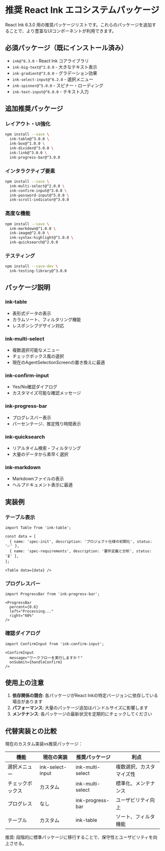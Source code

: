 # 推奨 React Ink エコシステムパッケージ

React Ink 6.3.0 用の推奨パッケージリストです。これらのパッケージを追加することで、より豊富なUIコンポーネントが利用できます。

## 必須パッケージ（既にインストール済み）

- `ink@^6.3.0` - React Ink コアライブラリ
- `ink-big-text@^2.0.0` - 大きなテキスト表示
- `ink-gradient@^3.0.0` - グラデーション効果
- `ink-select-input@^6.2.0` - 選択メニュー
- `ink-spinner@^5.0.0` - スピナー・ローディング
- `ink-text-input@^6.0.0` - テキスト入力

## 追加推奨パッケージ

### レイアウト・UI強化
```bash
npm install --save \
  ink-table@^3.0.0 \
  ink-box@^1.0.0 \
  ink-divider@^3.0.0 \
  ink-link@^3.0.0 \
  ink-progress-bar@^3.0.0
```

### インタラクティブ要素
```bash
npm install --save \
  ink-multi-select@^2.0.0 \
  ink-confirm-input@^3.0.0 \
  ink-password-input@^5.0.0 \
  ink-scroll-indicator@^3.0.0
```

### 高度な機能
```bash
npm install --save \
  ink-markdown@^1.0.0 \
  ink-image@^2.0.0 \
  ink-syntax-highlight@^1.0.0 \
  ink-quicksearch@^2.0.0
```

### テスティング
```bash
npm install --save-dev \
  ink-testing-library@^3.0.0
```

## パッケージ説明

### ink-table
- 表形式データの表示
- カラムソート、フィルタリング機能
- レスポンシブデザイン対応

### ink-multi-select
- 複数選択可能なメニュー
- チェックボックス風の選択
- 現在のAgentSelectionScreenの置き換えに最適

### ink-confirm-input
- Yes/No確認ダイアログ
- カスタマイズ可能な確認メッセージ

### ink-progress-bar
- プログレスバー表示
- パーセンテージ、推定残り時間表示

### ink-quicksearch
- リアルタイム検索・フィルタリング
- 大量のデータから素早く選択

### ink-markdown
- Markdownファイルの表示
- ヘルプドキュメント表示に最適

## 実装例

### テーブル表示
```tsx
import Table from 'ink-table';

const data = [
  { name: 'spec-init', description: 'プロジェクト仕様の初期化', status: '✅' },
  { name: 'spec-requirements', description: '要件定義と分析', status: '⏳' },
];

<Table data={data} />
```

### プログレスバー
```tsx
import ProgressBar from 'ink-progress-bar';

<ProgressBar 
  percent={0.6} 
  left="Processing..." 
  right="60%" 
/>
```

### 確認ダイアログ
```tsx
import ConfirmInput from 'ink-confirm-input';

<ConfirmInput
  message="ワークフローを実行しますか？"
  onSubmit={handleConfirm}
/>
```

## 使用上の注意

1. **依存関係の競合**: 各パッケージがReact Inkの特定バージョンに依存している場合があります
2. **パフォーマンス**: 大量のパッケージ追加はバンドルサイズに影響します
3. **メンテナンス**: 各パッケージの最新状況を定期的にチェックしてください

## 代替実装との比較

現在のカスタム実装vs推奨パッケージ：

| 機能 | 現在の実装 | 推奨パッケージ | 利点 |
|------|------------|----------------|------|
| 選択メニュー | ink-select-input | ink-multi-select | 複数選択、カスタマイズ性 |
| チェックボックス | カスタム | ink-multi-select | 標準化、メンテナンス |
| プログレス | なし | ink-progress-bar | ユーザビリティ向上 |
| テーブル | カスタム | ink-table | ソート、フィルタ機能 |

推奨: 段階的に標準パッケージに移行することで、保守性とユーザビリティを向上させる。